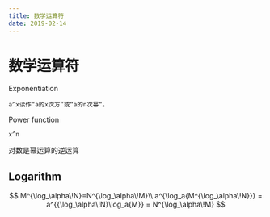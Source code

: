 ```yaml
---
title: 数学运算符
date: 2019-02-14
---
```

# 数学运算符
Exponentiation

    a^x读作“a的x次方”或“a的n次幂“。

Power function

    x^n

对数是幂运算的逆运算

## Logarithm

$$
M^{\log_\alpha\!N}=N^{\log_\alpha\!M}\\
a^{\log_a{M^{\log_\alpha\!N}}} = 
a^{{\log_\alpha\!N}\log_a{M}} = N^{\log_\alpha\!M}	
$$